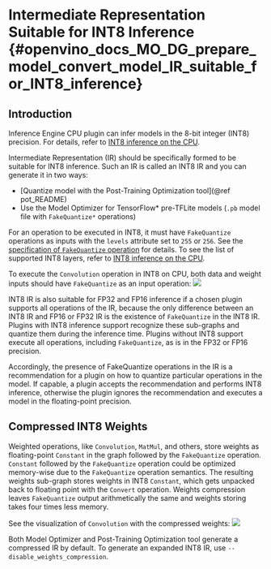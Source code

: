 # Intermediate Representation Suitable for INT8 Inference {#openvino_docs_MO_DG_prepare_model_convert_model_IR_suitable_for_INT8_inference}

## Introduction

Inference Engine CPU plugin can infer models in the 8-bit integer (INT8) precision. 
For details, refer to [INT8 inference on the CPU](../../../IE_DG/Int8Inference.md).

Intermediate Representation (IR) should be specifically formed to be suitable for INT8 inference. 
Such an IR is called an INT8 IR and you can generate it in two ways:
- [Quantize model with the Post-Training Optimization tool](@ref pot_README)
- Use the Model Optimizer for TensorFlow\* pre-TFLite models (`.pb` model file with `FakeQuantize*` operations)

For an operation to be executed in INT8, it must have `FakeQuantize` operations as inputs with the `levels` attribute set to `255` or `256`. 
See the [specification of `FakeQuantize` operation](../../../ops/quantization/FakeQuantize_1.md) for details. 
To see the list of supported INT8 layers, refer to [INT8 inference on the CPU](../../../IE_DG/Int8Inference.md).

To execute the `Convolution` operation in INT8 on CPU, both data and weight inputs should have `FakeQuantize` as an input operation:
![](../../img/expanded_int8_Convolution_weights.png)

INT8 IR is also suitable for FP32 and FP16 inference if a chosen plugin supports all operations of the IR, because the only difference between an INT8 IR and FP16 or FP32 IR is the existence of `FakeQuantize` in the INT8 IR. 
Plugins with INT8 inference support recognize these sub-graphs and quantize them during the inference time. 
Plugins without INT8 support execute all operations, including `FakeQuantize`, as is in the FP32 or FP16 precision.   

Accordingly, the presence of FakeQuantize operations in the IR is a recommendation for a plugin on how to quantize particular operations in the model. 
If capable, a plugin accepts the recommendation and performs INT8 inference, otherwise the plugin ignores the recommendation and executes a model in the floating-point precision. 

## Compressed INT8 Weights

Weighted operations, like `Convolution`, `MatMul`, and others, store weights as floating-point `Constant` in the graph followed by the `FakeQuantize` operation. 
`Constant` followed by the `FakeQuantize` operation could be optimized memory-wise due to the `FakeQuantize` operation semantics. 
The resulting weights sub-graph stores weights in INT8 `Constant`, which gets unpacked back to floating point with the `Convert` operation. 
Weights compression leaves `FakeQuantize` output arithmetically the same and weights storing takes four times less memory.

See the visualization of `Convolution` with the compressed weights:
![](../../img/compressed_int8_Convolution_weights.png)

Both Model Optimizer and Post-Training Optimization tool generate a compressed IR by default. To generate an expanded INT8 IR, use `--disable_weights_compression`.